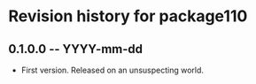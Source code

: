 # Revision history for package110

## 0.1.0.0 -- YYYY-mm-dd

* First version. Released on an unsuspecting world.
